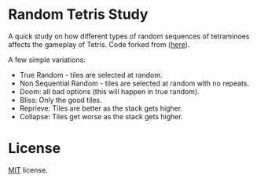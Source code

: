 Random Tetris Study
=================

A quick study on how different types of random sequences of tetraminoes affects the gameplay of Tetris.
Code forked from ([here](https://github.com/jakesgordon/javascript-tetris)).
 
A few simple variations:
* True Random - tiles are selected at random.
* Non Sequential Random - tiles are selected at random with no repeats.
* Doom: all bad options (this will happen in true random).
* Bliss: Only the good tiles.
* Reprieve: Tiles are better as the stack gets higher.
* Collapse: Tiles get worse as the stack gets higher.

License
=======

[MIT](http://en.wikipedia.org/wiki/MIT_License) license.



